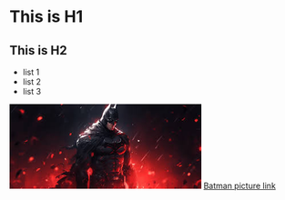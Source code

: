 <h1>This is H1 </h1>
<h2>This is H2 </h2>
<ul>
    <li>list 1</li>
    <li>list 2</li>
    <li>list 3</li>
</ul>
<img src ="Untitled.jpeg" alt="batman">
<a href="https://alphacoders.com/batman-wallpapers">Batman picture link</a>
